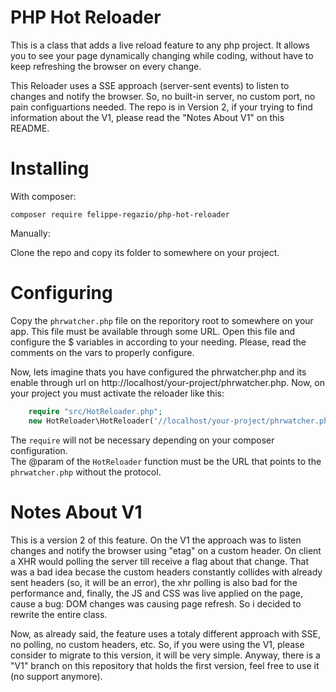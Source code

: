 # PHP Hot Reloader

This is a class that adds a live reload feature to any php project. It allows you to see your page dynamically changing while coding, without have to keep refreshing the browser on every change.  

This Reloader uses a SSE approach (server-sent events) to listen to changes and notify the browser. So, no built-in server, no custom port, no pain configuartions needed. The repo is in Version 2, if your trying to find information about the V1, please read the "Notes About V1" on this README.

# Installing

With composer:

```
composer require felippe-regazio/php-hot-reloader
```

Manually:

Clone the repo and copy its folder to somewhere on your project.

# Configuring

Copy the `phrwatcher.php` file on the reporitory root to somewhere on your app. This file must be available through some URL.
Open this file and configure the $ variables in according to your needing. Please, read the comments on the vars to properly configure.  

Now, lets imagine thats you have configured the phrwatcher.php and its enable through url on http://localhost/your-project/phrwatcher.php.
Now, on your project you must activate the reloader like this:

```php
    require "src/HotReloader.php";
    new HotReloader\HotReloader('//localhost/your-project/phrwatcher.php');
```

The `require` will not be necessary depending on your composer configuration.  
The @param of the `HotReloader` function must be the URL that points to the `phrwatcher.php` without the protocol. 

# Notes About V1

This is a version 2 of this feature. On the V1 the approach was to listen changes and notify the browser using "etag" on a custom header. On client a XHR would polling the server till receive a flag about that change. That was a bad idea becase the custom headers constantly collides with already sent headers (so, it will be an error), the xhr polling is also bad for the performance and, finally, the JS and CSS was live applied on the page, cause a bug: DOM changes was causing page refresh. So i decided to rewrite the entire class. 

Now, as already said, the feature uses a totaly different approach with SSE, no polling, no custom headers, etc. So, if you were using the V1, please consider to migrate to this version, it will be very simple. Anyway, there is a "V1" branch on this repository that holds the first version, feel free to use it (no support anymore).